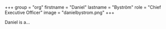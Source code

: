 +++
group = "org"
firstname = "Daniel"
lastname = "Byström"
role = "Chief Executive Officer"
image = "danielbystrom.png"
+++

Daniel is a...

